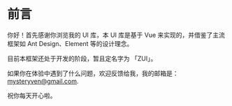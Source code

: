 # 前言

你好！首先感谢你浏览我的 UI 库，本 UI 库是基于 Vue 来实现的，并借鉴了主流框架如 Ant Design、Element 等的设计理念。

目前本框架还处于开发的阶段，暂且定名字为 「ZUI」。

如果你在体验中遇到了什么问题，欢迎反馈给我，我的邮箱是： mysteryven@gmail.com.

祝你每天开心啦。

